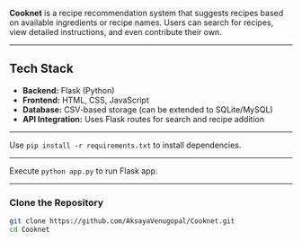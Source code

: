 

**Cooknet** is a recipe recommendation system that suggests recipes based on available ingredients or recipe names. Users can search for recipes, view detailed instructions, and even contribute their own.

---
## Tech Stack
- **Backend:** Flask (Python)  
- **Frontend:** HTML, CSS, JavaScript  
- **Database:** CSV-based storage (can be extended to SQLite/MySQL)  
- **API Integration:** Uses Flask routes for search and recipe addition
  


---
Use `pip install -r requirements.txt` to install dependencies.

---

Execute  `python app.py` to run Flask app.

---
### Clone the Repository
```sh
git clone https://github.com/AksayaVenugopal/Cooknet.git
cd Cooknet


